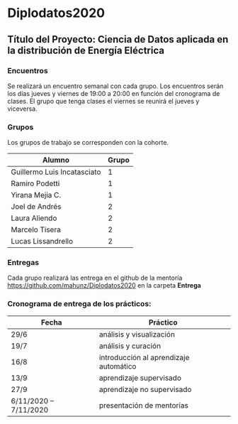 # Diplodatos2020

## Título del Proyecto: Ciencia de Datos aplicada en la distribución de Energía Eléctrica

### Encuentros
Se realizará un encuentro semanal con cada grupo. Los encuentros serán los días jueves y viernes de 19:00 a 20:00 en función del cronograma de clases. El grupo que tenga clases el viernes se reunirá el jueves y viceversa.

### Grupos
Los grupos de trabajo se corresponden con la cohorte.

| Alumno | Grupo |
| ------ | ----- |
|Guillermo Luis Incatasciato|	1|
|Ramiro Podetti| 	1|
|Yirana Mejia C.|	1|
|Joel de Andrés|	2|
|Laura Aliendo|	2|
|Marcelo Tisera|	2|
|Lucas Lissandrello|	2|

### Entregas
Cada grupo realizará las entrega en el github de la mentoría https://github.com/mahunz/Diplodatos2020 en la carpeta **Entrega**

### Cronograma de entrega de los prácticos:

| Fecha | Práctico                 |
| ----- | ------------------------ |
|29/6  | análisis y visualización |
|19/7   |análisis y curación|
|16/8|introducción al aprendizaje automático|
|13/9|aprendizaje supervisado|
| 27/9|aprendizaje no supervisado|
|6/11/2020 – 7/11/2020| presentación de mentorías|